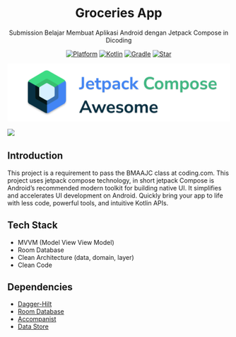<h1 align="center">
  Groceries App
</h1>
<p align="center">
  Submission Belajar Membuat Aplikasi Android dengan Jetpack Compose in Dicoding
</p>
<p align="center">
  <a href="http://developer.android.com/index.html"><img alt="Platform" src="https://img.shields.io/badge/platform-Android-green.svg"></a>
  <a href="http://kotlinlang.org"><img alt="Kotlin" src="https://img.shields.io/badge/kotlin-1.6.10-blue.svg"></a>
  <a href="https://developer.android.com/studio/releases/gradle-plugin"><img alt="Gradle" src="https://img.shields.io/badge/gradle-7.4.0-yellow.svg"></a>
  <a href="https://github.com/https://github.com/HariAgus/GroceriesApp-Compose/"><img alt="Star" src="https://img.shields.io/github/stars/HariAgus/GroceriesApp-Compose"></a>
</p>

<p align="center">
<img src="assets/jetpack_compose_logo.png"/>
</p

<p align="center">
  <img src="assets/cover_banner.png"/>
</p>

## Introduction
<p>
This project is a requirement to pass the BMAAJC class at coding.com. This project uses jetpack compose technology,  in short jetpack Compose is Android’s recommended modern toolkit for building native UI. It simplifies and accelerates UI development on Android. Quickly bring your app to life with less code, powerful tools, and intuitive Kotlin APIs.

## Tech Stack
- MVVM (Model View View Model)
- Room Database
- Clean Architecture (data, domain, layer)
- Clean Code

## Dependencies
- [Dagger-Hilt](https://developer.android.com/training/dependency-injection/hilt-android)
- [Room Database](https://developer.android.com/training/data-storage/room)
- [Accompanist](https://google.github.io/accompanist)
- [Data Store](https://developer.android.com/topic/libraries/architecture/datastore)
